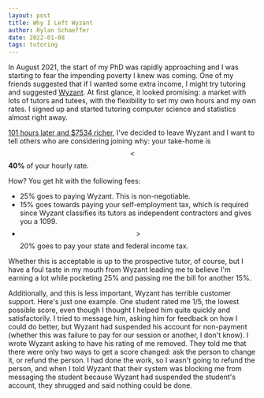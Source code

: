 ```yaml
---
layout: post
title: Why I Left Wyzant
author: Rylan Schaeffer
date: 2022-01-08
tags: tutoring
---
```


In August 2021, the start of my PhD was rapidly approaching and I was starting to fear
the impending poverty I knew was coming. One of my friends suggested that if I wanted
some extra income, I might try tutoring and suggested [Wyzant](https://www.wyzant.com/).
At first glance, it looked promising: a market with lots of tutors and tutees, with the 
flexibility to set my own hours and my own rates. I signed up and started tutoring
computer science and statistics almost right away.

[101 hours later and $7534 richer](https://www.wyzant.com/match/tutor/88750667), 
I've decided to leave Wyzant and I want to tell others who are considering joining
why: your take-home is $$<$$ __40%__ of your hourly rate.

How? You get hit with the following fees:

- 25% goes to paying Wyzant. This is non-negotiable.
- 15% goes towards paying your self-employment tax, which is required since Wyzant
  classifies its tutors as independent contractors and gives you a 1099. 
- $$>$$ 20% goes to pay your state and federal income tax.

Whether this is acceptable is up to the prospective tutor, of course, but I have a foul taste in 
my mouth from Wyzant leading me to believe I'm earning a lot while pocketing 25% and
passing me the bill for another 15%.

Additionally, and this is less important, Wyzant has terrible customer support. Here's
just one example. One student rated me 1/5, the lowest possible score, even though 
I thought I helped him quite quickly and satisfactorily. I tried to message him, asking
him for feedback on how I could do better, but Wyzant had suspended his account for non-payment
(whether this was failure to pay for our session or another, I don't know). I wrote Wyzant
asking to have his rating of me removed. They told me that there were only two ways to get a 
score changed: ask the person to change it, or refund the person. I had done the work,
so I wasn't going to refund the person, and when I told Wyzant that their system was blocking
me from messaging the student because Wyzant had suspended the student's account,
they shrugged and said nothing could be done.
